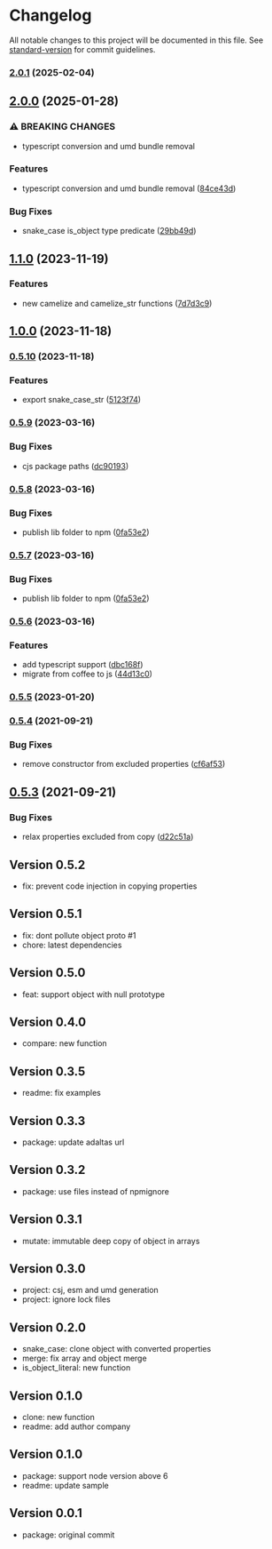 # Changelog

All notable changes to this project will be documented in this file. See [standard-version](https://github.com/conventional-changelog/standard-version) for commit guidelines.

### [2.0.1](https://github.com/adaltas/node-mixme/compare/v2.0.0...v2.0.1) (2025-02-04)

## [2.0.0](https://github.com/adaltas/node-mixme/compare/v1.1.0...v2.0.0) (2025-01-28)

### ⚠ BREAKING CHANGES

- typescript conversion and umd bundle removal

### Features

- typescript conversion and umd bundle removal ([84ce43d](https://github.com/adaltas/node-mixme/commit/84ce43d1168325e07fee449e093fd75e337ec895))

### Bug Fixes

- snake_case is_object type predicate ([29bb49d](https://github.com/adaltas/node-mixme/commit/29bb49d82baf9474cea0c872137ffa5bde3686da))

## [1.1.0](https://github.com/adaltas/node-mixme/compare/v1.0.0...v1.1.0) (2023-11-19)

### Features

- new camelize and camelize_str functions ([7d7d3c9](https://github.com/adaltas/node-mixme/commit/7d7d3c9401625add4e207a28e51a7269894c489f))

## [1.0.0](https://github.com/adaltas/node-mixme/compare/v0.5.10...v1.0.0) (2023-11-18)

### [0.5.10](https://github.com/adaltas/node-mixme/compare/v0.5.9...v0.5.10) (2023-11-18)

### Features

- export snake_case_str ([5123f74](https://github.com/adaltas/node-mixme/commit/5123f742742a47c8c94561eecaae7b9fc2eeb7d5))

### [0.5.9](https://github.com/adaltas/node-mixme/compare/v0.5.8...v0.5.9) (2023-03-16)

### Bug Fixes

- cjs package paths ([dc90193](https://github.com/adaltas/node-mixme/commit/dc90193ada3dcd1ce1b94f0b2d734553e8a167a8))

### [0.5.8](https://github.com/adaltas/node-mixme/compare/v0.5.6...v0.5.8) (2023-03-16)

### Bug Fixes

- publish lib folder to npm ([0fa53e2](https://github.com/adaltas/node-mixme/commit/0fa53e29901c1f10065a9aaf38f4761e01e7d914))

### [0.5.7](https://github.com/adaltas/node-mixme/compare/v0.5.6...v0.5.7) (2023-03-16)

### Bug Fixes

- publish lib folder to npm ([0fa53e2](https://github.com/adaltas/node-mixme/commit/0fa53e29901c1f10065a9aaf38f4761e01e7d914))

### [0.5.6](https://github.com/adaltas/node-mixme/compare/v0.5.5...v0.5.6) (2023-03-16)

### Features

- add typescript support ([dbc168f](https://github.com/adaltas/node-mixme/commit/dbc168f2883ded8716475a9227040a0918d018f3))
- migrate from coffee to js ([44d13c0](https://github.com/adaltas/node-mixme/commit/44d13c0ff60ecb7a6a3122951679199897ff2dac))

### [0.5.5](https://github.com/adaltas/node-mixme/compare/v0.5.4...v0.5.5) (2023-01-20)

### [0.5.4](https://github.com/adaltas/node-mixme/compare/v0.5.3...v0.5.4) (2021-09-21)

### Bug Fixes

- remove constructor from excluded properties ([cf6af53](https://github.com/adaltas/node-mixme/commit/cf6af53c51ada2d3189dea5a25b8a9ee793d8197))

## [0.5.3](https://github.com/adaltas/node-mixme/compare/v0.5.2...v0.5.3) (2021-09-21)

### Bug Fixes

- relax properties excluded from copy ([d22c51a](https://github.com/adaltas/node-mixme/commit/d22c51a16e9da10d34ac52ea9189ef75d951c980))

## Version 0.5.2

- fix: prevent code injection in copying properties

## Version 0.5.1

- fix: dont pollute object proto #1
- chore: latest dependencies

## Version 0.5.0

- feat: support object with null prototype

## Version 0.4.0

- compare: new function

## Version 0.3.5

- readme: fix examples

## Version 0.3.3

- package: update adaltas url

## Version 0.3.2

- package: use files instead of npmignore

## Version 0.3.1

- mutate: immutable deep copy of object in arrays

## Version 0.3.0

- project: csj, esm and umd generation
- project: ignore lock files

## Version 0.2.0

- snake_case: clone object with converted properties
- merge: fix array and object merge
- is_object_literal: new function

## Version 0.1.0

- clone: new function
- readme: add author company

## Version 0.1.0

- package: support node version above 6
- readme: update sample

## Version 0.0.1

- package: original commit
